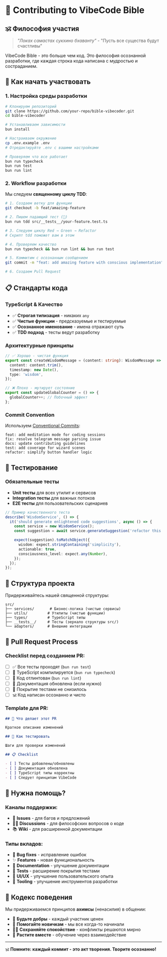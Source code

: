 # 🤝 Contributing to VibeCode Bible

## 🕉️ Философия участия

> _"Локах самастах сукхино бхаванту"_ - "Пусть все существа будут счастливы"

VibeCode Bible - это больше чем код. Это философия осознанной разработки, где каждая строка кода написана с мудростью и состраданием.

## 🚀 Как начать участвовать

### 1. Настройка среды разработки

```bash
# Клонируем репозиторий
git clone https://github.com/your-repo/bible-vibecoder.git
cd bible-vibecoder

# Устанавливаем зависимости
bun install

# Настраиваем окружение
cp .env.example .env
# Отредактируйте .env с вашими настройками

# Проверяем что все работает
bun run typecheck
bun run test
bun run lint
```

### 2. Workflow разработки

Мы следуем **священному циклу TDD**:

```bash
# 1. Создаем ветку для функции
git checkout -b feat/amazing-feature

# 2. Пишем падающий тест (🔴)
bun run tdd src/__tests__/your-feature.test.ts

# 3. Следуем циклу Red → Green → Refactor
# Скрипт tdd поможет вам в этом

# 4. Проверяем качество
bun run typecheck && bun run lint && bun run test

# 5. Коммитим с осознанным сообщением
git commit -m "feat: add amazing feature with conscious implementation"

# 6. Создаем Pull Request
```

## 📋 Стандарты кода

### TypeScript & Качество

- ✅ **Строгая типизация** - никаких `any`
- ✅ **Чистые функции** - предсказуемые и тестируемые
- ✅ **Осознанное именование** - имена отражают суть
- ✅ **TDD подход** - тесты ведут разработку

### Архитектурные принципы

```typescript
// ✅ Хорошо - чистая функция
export const createWisdomMessage = (content: string): WisdomMessage => ({
  content: content.trim(),
  timestamp: new Date(),
  type: 'wisdom',
});

// ❌ Плохо - мутирует состояние
export const updateGlobalCounter = () => {
  globalCounter++; // Побочный эффект
};
```

### Commit Convention

Используем [Conventional Commits](https://conventionalcommits.org/):

```
feat: add meditation mode for coding sessions
fix: resolve telegram message parsing issue
docs: update contributing guidelines
test: add coverage for wizard scenes
refactor: simplify button handler logic
```

## 🧪 Тестирование

### Обязательные тесты

- **Unit тесты** для всех утилит и сервисов
- **Integration тесты** для важных потоков
- **E2E тесты** для пользовательских сценариев

```typescript
// Пример качественного теста
describe('WisdomService', () => {
  it('should generate enlightened code suggestions', async () => {
    const service = new WisdomService();
    const suggestion = await service.generateSuggestion('refactor this chaos');

    expect(suggestion).toMatchObject({
      wisdom: expect.stringContaining('simplicity'),
      actionable: true,
      consciousness_level: expect.any(Number),
    });
  });
});
```

## 📁 Структура проекта

Придерживайтесь нашей священной структуры:

```
src/
├── services/       # Бизнес-логика (чистые сервисы)
├── utils/         # Утилиты (чистые функции)
├── types/         # TypeScript типы
├── __tests__/     # Тесты (зеркало структуры src/)
└── adapters/      # Внешние интеграции
```

## 🔄 Pull Request Process

### Checklist перед созданием PR:

- [ ] ✅ Все тесты проходят (`bun run test`)
- [ ] 🎯 TypeScript компилируется (`bun run typecheck`)
- [ ] 🧹 Код отлинтован (`bun run lint`)
- [ ] 📖 Документация обновлена (если нужно)
- [ ] 🧪 Покрытие тестами не снизилось
- [ ] 🕉️ Код написан осознанно и чисто

### Template для PR:

```markdown
## 🎯 Что делает этот PR

Краткое описание изменений

## 🧪 Как тестировать

Шаги для проверки изменений

## 📋 Checklist

- [ ] Тесты добавлены/обновлены
- [ ] Документация обновлена
- [ ] TypeScript типы корректны
- [ ] Следует принципам VibeCode
```

## 🤔 Нужна помощь?

### Каналы поддержки:

- 💬 **Issues** - для багов и предложений
- 🧘‍♂️ **Discussions** - для философских вопросов о коде
- 📚 **Wiki** - для расширенной документации

### Типы вкладов:

- 🐛 **Bug fixes** - исправление ошибок
- ✨ **Features** - новая функциональность
- 📖 **Documentation** - улучшение документации
- 🧪 **Tests** - расширение покрытия тестами
- 🎨 **UI/UX** - улучшение пользовательского опыта
- 🔧 **Tooling** - улучшение инструментов разработки

## 🙏 Кодекс поведения

Мы придерживаемся принципов **ахимсы** (ненасилия) в общении:

- 💝 **Будьте добры** - каждый участник ценен
- 🤝 **Помогайте новичкам** - мы все когда-то начинали
- 🧘‍♂️ **Сохраняйте спокойствие** - конфликты решаются мирно
- 🌱 **Растите вместе** - обучение через взаимодействие

---

🕉️ **Помните: каждый коммит - это акт творения. Творите осознанно!**
